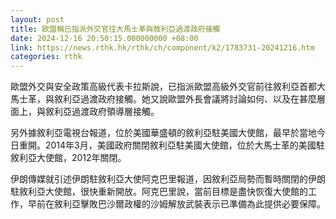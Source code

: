 ```yaml
---
layout: post
title: 歐盟稱已指派外交官往大馬士革與敘利亞過渡政府接觸
date: 2024-12-16 20:50:15.000000000 +08:00
link: https://news.rthk.hk/rthk/ch/component/k2/1783731-20241216.htm
categories: rthk
---
```


歐盟外交與安全政策高級代表卡拉斯說，已指派歐盟高級外交官前往敘利亞首都大馬士革，與敘利亞過渡政府接觸。她又說歐盟外長會議將討論如何、以及在甚麼層面上，與敘利亞過渡政府領導層接觸。

另外據敘利亞電視台報道，位於美國華盛頓的敘利亞駐美國大使館，最早於當地今日重開。2014年3月，美國政府關閉敘利亞駐美國大使館，位於大馬士革的美國駐敘利亞大使館，2012年關閉。

伊朗傳媒就引述伊朗駐敘利亞大使阿克巴里報道，因敘利亞局勢而暫時關閉的伊朗駐敘利亞大使館，很快重新開放。阿克巴里說，當前目標是盡快恢復大使館的工作，早前在敘利亞擊敗巴沙爾政權的沙姆解放武裝表示已準備為此提供必要保障。
